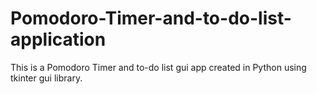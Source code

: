 # Pomodoro-Timer-and-to-do-list-application
This is a Pomodoro Timer and to-do list gui app created in Python using tkinter gui library.
